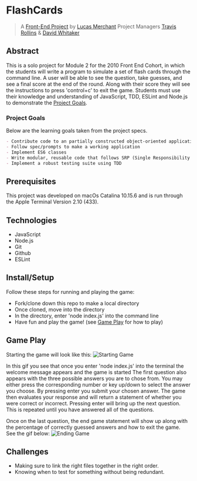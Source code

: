 # FlashCards
> A [Front-End Project](https://github.com/lbmerchant93/flashcards-starter) by [Lucas Merchant](https://github.com/lbmerchant93)
> Project Managers [Travis Rollins](https://github.com/Kalikoze) & [David Whitaker](https://github.com/damwhit)

## Abstract
This is a solo project for Module 2 for the 2010 Front End Cohort, in which the students will write a program to simulate a set of flash cards through the command line. A user will be able to see the question, take guesses, and see a final score at the end of the round. Along with their score they will see the instructions to press 'control+c' to exit the game. Students must use their knowledge and understanding of JavaScript, TDD, ESLint and Node.js to demonstrate the [Project Goals](#project-goals).

### Project Goals

Below are the learning goals taken from the project specs.

``` Markdown
- Contribute code to an partially constructed object-oriented application
- Follow spec/prompts to make a working application
- Implement ES6 classes
- Write modular, reusable code that follows SRP (Single Responsibility Principle)
- Implement a robust testing suite using TDD
```

## Prerequisites

This project was developed on macOs Catalina 10.15.6 and is run through the Apple Terminal Version 2.10 (433).

## Technologies

- JavaScript
- Node.js
- Git
- Github
- ESLint

## Install/Setup

Follow these steps for running and playing the game:
- Fork/clone down this repo to make a local directory
- Once cloned, move into the directory
- In the directory, enter 'node index.js' into the command line
- Have fun and play the game! (see [Game Play](#game-play) for how to play)

## Game Play

Starting the game will look like this:
![Starting Game](https://media.giphy.com/media/HAO85XXZDJ4HlaPuuT/giphy.gif)

In this gif you see that once you enter 'node index.js' into the terminal the welcome message appears and the game is started The first question also appears with the three possible answers you are to chose from. You may either press the corresponding number or key up/down to select the answer you choose. By pressing enter you submit your chosen answer. The game then evaluates your response and will return a statement of whether you were correct or incorrect. Pressing enter will bring up the next question. This is repeated until you have answered all of the questions.

Once on the last question, the end game statement will show up along with the percentage of correctly guessed answers and how to exit the game. See the gif below:
![Ending Game](https://media.giphy.com/media/yCCTKxTMyF3CrTKILV/giphy.gif)


## Challenges
- Making sure to link the right files together in the right order.
- Knowing when to test for something without being redundant.
